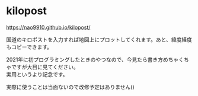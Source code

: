 # kilopost
https://nao9910.github.io/kilopost/

国道のキロポストを入力すれば地図上にプロットしてくれます。あと、緯度経度もコピーできます。<br>

2021年に初プログラミングしたときのやつなので、今見たら書き方めちゃくちゃですが大目に見てください。<br>
実用というより記念です。<br>

実際に使うことは当面ないので改修予定はありません()

